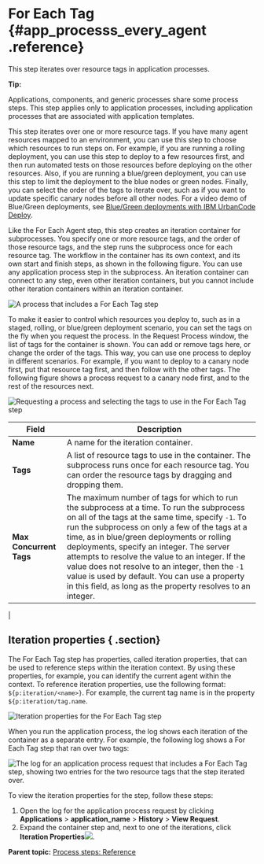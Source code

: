 # For Each Tag {#app_processs_every_agent .reference}

This step iterates over resource tags in application processes.

**Tip:** 

Applications, components, and generic processes share some process steps. This step applies only to application processes, including application processes that are associated with application templates.

This step iterates over one or more resource tags. If you have many agent resources mapped to an environment, you can use this step to choose which resources to run steps on. For example, if you are running a rolling deployment, you can use this step to deploy to a few resources first, and then run automated tests on those resources before deploying on the other resources. Also, if you are running a blue/green deployment, you can use this step to limit the deployment to the blue nodes or green nodes. Finally, you can select the order of the tags to iterate over, such as if you want to update specific canary nodes before all other nodes. For a video demo of Blue/Green deployments, see [Blue/Green deployments with IBM UrbanCode Deploy](https://developer.ibm.com/urbancode/videos/bluegreen-deployments-ibm-urbancode/).

Like the For Each Agent step, this step creates an iteration container for subprocesses. You specify one or more resource tags, and the order of those resource tags, and the step runs the subprocess once for each resource tag. The workflow in the container has its own context, and its own start and finish steps, as shown in the following figure. You can use any application process step in the subprocess. An iteration container can connect to any step, even other iteration containers, but you cannot include other iteration containers within an iteration container.

![A process that includes a For Each Tag step](../images/app_process_every_tag_a.gif)

To make it easier to control which resources you deploy to, such as in a staged, rolling, or blue/green deployment scenario, you can set the tags on the fly when you request the process. In the Request Process window, the list of tags for the container is shown. You can add or remove tags here, or change the order of the tags. This way, you can use one process to deploy in different scenarios. For example, if you want to deploy to a canary node first, put that resource tag first, and then follow with the other tags. The following figure shows a process request to a canary node first, and to the rest of the resources next.

![Requesting a process and selecting the tags to use in the For Each Tag step](../images/app_process_every_tag_d.gif)

|Field|Description|
|-----|-----------|
|**Name**|A name for the iteration container.|
|**Tags**|A list of resource tags to use in the container. The subprocess runs once for each resource tag. You can order the resource tags by dragging and dropping them.|
|**Max Concurrent Tags**|The maximum number of tags for which to run the subprocess at a time. To run the subprocess on all of the tags at the same time, specify `-1`. To run the subprocess on only a few of the tags at a time, as in blue/green deployments or rolling deployments, specify an integer. The server attempts to resolve the value to an integer. If the value does not resolve to an integer, then the `-1` value is used by default. You can use a property in this field, as long as the property resolves to an integer.

|

## Iteration properties { .section}

The For Each Tag step has properties, called iteration properties, that can be used to reference steps within the iteration context. By using these properties, for example, you can identify the current agent within the context. To reference iteration properties, use the following format: `${p:iteration/<name>}`. For example, the current tag name is in the property `${p:iteration/tag.name`.

![Iteration properties for the For Each Tag step](../images/app_process_every_tag_b.gif)

When you run the application process, the log shows each iteration of the container as a separate entry. For example, the following log shows a For Each Tag step that ran over two tags:

![The log for an application process request that includes a For Each Tag step, showing two entries for the two resource tags that the step iterated over.](../images/app_process_every_tag_c.gif)

To view the iteration properties for the step, follow these steps:

1.  Open the log for the application process request by clicking **Applications** \> **application\_name** \> **History** \> **View Request**.
2.  Expand the container step and, next to one of the iterations, click **Iteration Properties**![](../images/viewproperties.gif).

**Parent topic:** [Process steps: Reference](../topics/app_processSteps.md)

